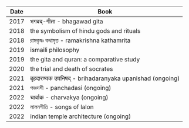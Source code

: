| Date  | Book |
| ------------- | ------------- |
| 2017  | भगवद्-गीता - bhagawad gita  |
| 2018  | the symbolism of hindu gods and rituals| 
| 2018  | রামকৃষ্ণ কথামৃত - ramakrishna kathamrita |
| 2019  | ismaili philosophy |
| 2019  | the gita and quran: a comparative study
| 2020  | the trial and death of socrates |
| 2021  | बृहदारण्यक उपनिषद् - brihadaranyaka upanishad (ongoing) |
| 2021  | পঞ্চদশী - panchadasi (ongoing) |
| 2022  | चार्वाक - charvakya (ongoing) |
| 2022  | লালনগীতি - songs of lalon |
| 2022  | indian temple architecture (ongoing) |
